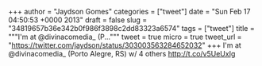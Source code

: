 
+++
author = "Jaydson Gomes"
categories = ["tweet"]
date = "Sun Feb 17 04:50:53 +0000 2013"
draft = false
slug = "34819657b36e342b0f986f3898c2dd83323a6574"
tags = ["tweet"]
title = """I'm at @divinacomedia_ (P..."""
tweet = true
micro = true
tweet_url = "https://twitter.com/jaydson/status/303003563284652032"
+++
I'm at @divinacomedia_ (Porto Alegre, RS) w/ 4 others http://t.co/v5UeUxIg
